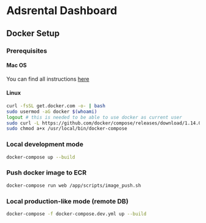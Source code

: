 # Adsrental Dashboard

## Docker Setup

### Prerequisites

#### Mac OS

You can find all instructions [here](https://docs.docker.com/docker-for-mac/install/)

#### Linux

```bash
curl -fsSL get.docker.com -o- | bash
sudo usermod -aG docker $(whoami)
logout # this is needed to be able to use docker as current user
sudo curl -L https://github.com/docker/compose/releases/download/1.14.0/docker-compose-`uname -s`-`uname -m` -o /usr/local/bin/docker-compose
sudo chmod a+x /usr/local/bin/docker-compose
```

### Local development mode

```bash
docker-compose up --build
```

### Push docker image to ECR

```bash
docker-compose run web /app/scripts/image_push.sh
```

### Local production-like mode (remote DB)

```bash
docker-compose -f docker-compose.dev.yml up --build
```
